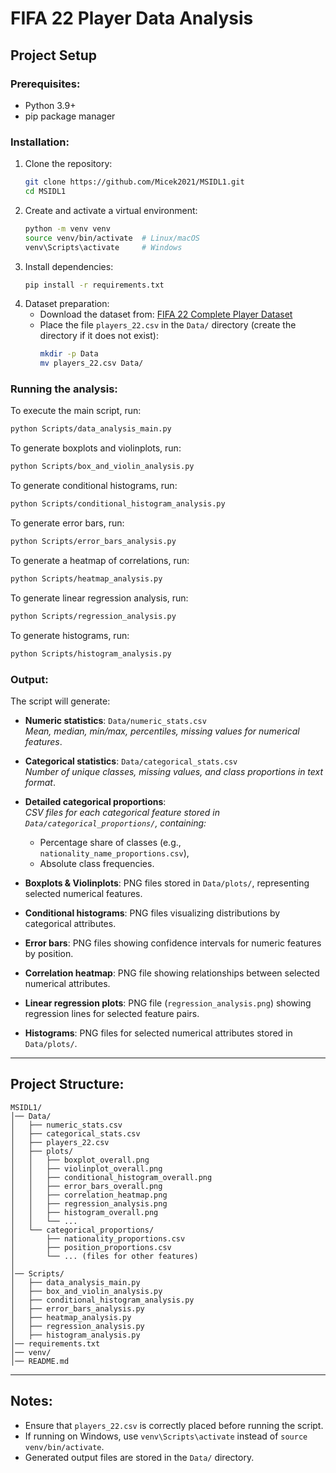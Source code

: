 # FIFA 22 Player Data Analysis

## Project Setup

### Prerequisites:

- Python 3.9+
- pip package manager

### Installation:

1. Clone the repository:
   ```bash
   git clone https://github.com/Micek2021/MSIDL1.git
   cd MSIDL1
   ```
2. Create and activate a virtual environment:
   ```bash
   python -m venv venv
   source venv/bin/activate  # Linux/macOS
   venv\Scripts\activate     # Windows
   ```
3. Install dependencies:
   ```bash
   pip install -r requirements.txt
   ```
4. Dataset preparation:
    - Download the dataset from: [FIFA 22 Complete Player Dataset](https://www.kaggle.com/datasets/stefanoleone992/fifa-22-complete-player-dataset)
    - Place the file `players_22.csv` in the `Data/` directory (create the directory if it does not exist):
      ```bash
      mkdir -p Data
      mv players_22.csv Data/
      ```

### Running the analysis:

To execute the main script, run:
```bash
python Scripts/data_analysis_main.py
```

To generate boxplots and violinplots, run:
```bash
python Scripts/box_and_violin_analysis.py
```

To generate conditional histograms, run:
```bash
python Scripts/conditional_histogram_analysis.py
```

To generate error bars, run:
```bash
python Scripts/error_bars_analysis.py
```

To generate a heatmap of correlations, run:
```bash
python Scripts/heatmap_analysis.py
```

To generate linear regression analysis, run:
```bash
python Scripts/regression_analysis.py
```

To generate histograms, run:
```bash
python Scripts/histogram_analysis.py
```

### Output:

The script will generate:

- **Numeric statistics**: `Data/numeric_stats.csv`  
  *Mean, median, min/max, percentiles, missing values for numerical features*.

- **Categorical statistics**: `Data/categorical_stats.csv`  
  *Number of unique classes, missing values, and class proportions in text format*.

- **Detailed categorical proportions**:  
  *CSV files for each categorical feature stored in `Data/categorical_proportions/`, containing:*
  - Percentage share of classes (e.g., `nationality_name_proportions.csv`),
  - Absolute class frequencies.

- **Boxplots & Violinplots**: PNG files stored in `Data/plots/`, representing selected numerical features.

- **Conditional histograms**: PNG files visualizing distributions by categorical attributes.

- **Error bars**: PNG files showing confidence intervals for numeric features by position.

- **Correlation heatmap**: PNG file showing relationships between selected numerical attributes.

- **Linear regression plots**: PNG file (`regression_analysis.png`) showing regression lines for selected feature pairs.

- **Histograms**: PNG files for selected numerical attributes stored in `Data/plots/`.

---

## Project Structure:

```
MSIDL1/
│── Data/
│   ├── numeric_stats.csv
│   ├── categorical_stats.csv
│   ├── players_22.csv
│   ├── plots/
│   │   ├── boxplot_overall.png
│   │   ├── violinplot_overall.png
│   │   ├── conditional_histogram_overall.png
│   │   ├── error_bars_overall.png
│   │   ├── correlation_heatmap.png
│   │   ├── regression_analysis.png
│   │   ├── histogram_overall.png
│   │   └── ...
│   └── categorical_proportions/
│       ├── nationality_proportions.csv
│       ├── position_proportions.csv
│       └── ... (files for other features)
│
│── Scripts/
│   ├── data_analysis_main.py
│   ├── box_and_violin_analysis.py
│   ├── conditional_histogram_analysis.py
│   ├── error_bars_analysis.py
│   ├── heatmap_analysis.py
│   ├── regression_analysis.py
│   ├── histogram_analysis.py
│── requirements.txt
│── venv/
│── README.md
```

---

## Notes:

- Ensure that `players_22.csv` is correctly placed before running the script.
- If running on Windows, use `venv\Scripts\activate` instead of `source venv/bin/activate`.
- Generated output files are stored in the `Data/` directory.

